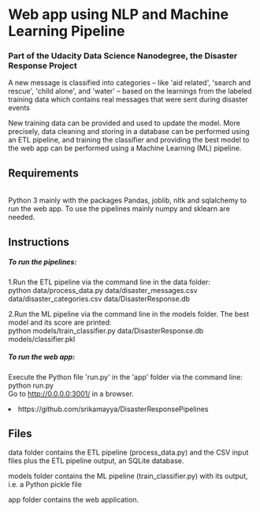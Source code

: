 <h1>Web app using NLP and Machine Learning Pipeline</h1>
<h3>Part of the Udacity Data Science Nanodegree, the Disaster Response Project</h3>

A new message is classified into categories – like 'aid related', 'search and rescue', 'child alone', and 'water' – based on the learnings from the labeled training data which contains real messages that were sent during disaster events

New training data can be provided and used to update the model. More precisely, data cleaning and storing in a database can be performed using an ETL pipeline, and training the classifier and providing the best model to the web app can be performed using a Machine Learning (ML) pipeline.

<h2>Requirements</h2>
<br>Python 3 mainly with the packages Pandas, joblib, nltk and sqlalchemy to run the web app. To use the pipelines mainly numpy and sklearn are needed.</br>

<h2>Instructions</h2>

<h5>To run the pipelines:</h5>

1.Run the ETL pipeline via the command line in the data folder:
<br>python data/process_data.py data/disaster_messages.csv data/disaster_categories.csv data/DisasterResponse.db

2.Run the ML pipeline via the command line in the models folder. The best model and its score are printed:
<br>python models/train_classifier.py data/DisasterResponse.db models/classifier.pkl

<h5>To run the web app:</h5>

Execute the Python file 'run.py' in the 'app' folder via the command line: 
<br>python run.py
<br>Go to http://0.0.0.0:3001/ in a browser.

<li> https://github.com/srikamayya/DisasterResponsePipelines </li>

<h2>Files</h2>

data folder contains the ETL pipeline (process_data.py) and the CSV input files plus the ETL pipeline output, an SQLite database.

models folder contains the ML pipeline (train_classifier.py) with its output, i.e. a Python pickle file

app folder contains the web application.
